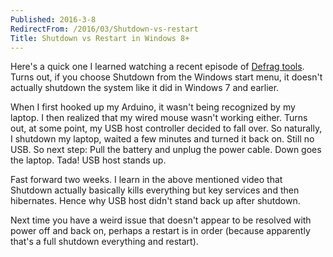 ```yaml
---
Published: 2016-3-8
RedirectFrom: /2016/03/Shutdown-vs-restart
Title: Shutdown vs Restart in Windows 8+
---
```


Here's a quick one I learned watching a recent episode of [Defrag tools](https://channel9.msdn.com/Shows/Defrag-Tools/Defrag-Tools-155-Boot-Performance). Turns out, if you choose Shutdown from the Windows start menu, it doesn't actually shutdown the system like it did in Windows 7 and earlier.

<!--more-->

When I first hooked up my Arduino, it wasn't being recognized by my laptop. I then realized that my wired mouse wasn't working either. Turns out, at some point, my USB host controller decided to fall over. So naturally, I shutdown my laptop, waited a few minutes and turned it back on. Still no USB. So next step: Pull the battery and unplug the power cable. Down goes the laptop. Tada! USB host stands up.

Fast forward two weeks. I learn in the above mentioned video that Shutdown actually basically kills everything but key services and then hibernates. Hence why USB host didn't stand back up after shutdown.

Next time you have a weird issue that doesn't appear to be resolved with power off and back on, perhaps a restart is in order (because apparently that's a full shutdown everything and restart).
